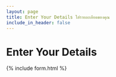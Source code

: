 ```yaml
---
layout: page
title: Enter Your Details ใส่รายละเอียดของคุณ
include_in_header: false
---
```


# Enter Your Details

{% include form.html %}
